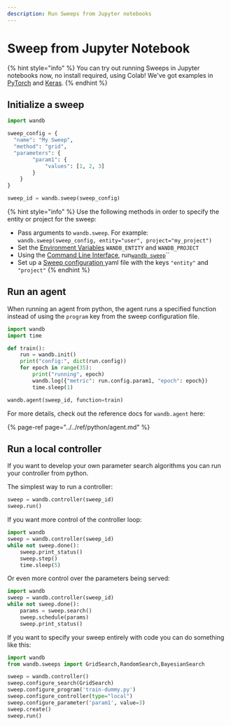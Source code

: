```yaml
---
description: Run Sweeps from Jupyter notebooks
---
```


# Sweep from Jupyter Notebook

{% hint style="info" %}
 You can try out running Sweeps in Jupyter notebooks now, no install required, using Colab! We've got examples in [PyTorch](%20http://wandb.me/sweeps-colab) and [Keras](http://wandb.me/tf-sweeps-colab).
{% endhint %}

## Initialize a sweep

```python
import wandb

sweep_config = {
  "name": "My Sweep",
  "method": "grid",
  "parameters": {
        "param1": {
            "values": [1, 2, 3]
        }
    }
}

sweep_id = wandb.sweep(sweep_config)
```

{% hint style="info" %}
Use the following methods in order to specify the entity or project for the sweep:

* Pass arguments to `wandb.sweep`. For example: `wandb.sweep(sweep_config, entity="user", project="my_project")`
* Set the [Environment Variables](../track/advanced/environment-variables.md) `WANDB_ENTITY` and `WANDB_PROJECT`
* Using the [Command Line Interface](../../ref/cli/), run[`wandb sweep`](https://docs.wandb.ai/ref/cli/wandb-sweep)\`\`
* Set up a [Sweep configuration ](configuration.md)yaml file with the keys `"entity"` and `"project"`
{% endhint %}

## Run an agent

When running an agent from python, the agent runs a specified function instead of using the `program` key from the sweep configuration file.

```python
import wandb
import time

def train():
    run = wandb.init()
    print("config:", dict(run.config))
    for epoch in range(35):
        print("running", epoch)
        wandb.log({"metric": run.config.param1, "epoch": epoch})
        time.sleep(1)

wandb.agent(sweep_id, function=train)
```

For more details, check out the reference docs for `wandb.agent` here:

{% page-ref page="../../ref/python/agent.md" %}

## Run a local controller

If you want to develop your own parameter search algorithms you can run your controller from python.

The simplest way to run a controller:

```python
sweep = wandb.controller(sweep_id)
sweep.run()
```

If you want more control of the controller loop:

```python
import wandb
sweep = wandb.controller(sweep_id)
while not sweep.done():
    sweep.print_status()
    sweep.step()
    time.sleep(5)
```

Or even more control over the parameters being served:

```python
import wandb
sweep = wandb.controller(sweep_id)
while not sweep.done():
    params = sweep.search()
    sweep.schedule(params)
    sweep.print_status()
```

If you want to specify your sweep entirely with code you can do something like this:

```python
import wandb
from wandb.sweeps import GridSearch,RandomSearch,BayesianSearch

sweep = wandb.controller()
sweep.configure_search(GridSearch)
sweep.configure_program('train-dummy.py')
sweep.configure_controller(type="local")
sweep.configure_parameter('param1', value=3)
sweep.create()
sweep.run()
```

